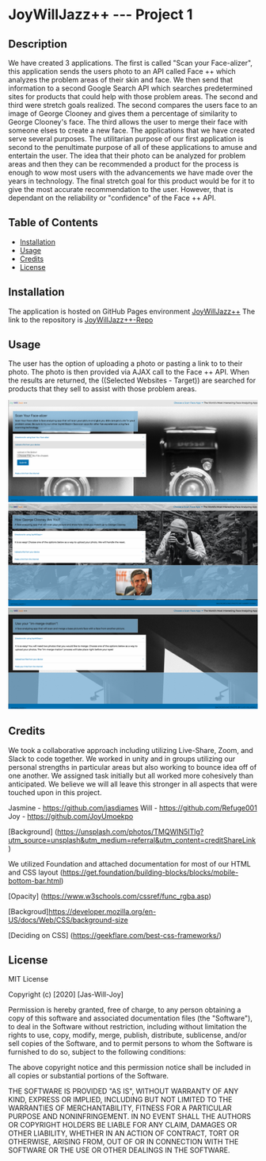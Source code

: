 # JoyWillJazz++ --- Project 1 

## Description 
We have created 3  applications. The first is called "Scan your Face-alizer", this application sends the users photo to an API called Face ++ which analyzes the problem areas of their skin and face. We then send that information to a second Google Search API which searches predetermined sites for products that could help with those problem areas. The second and third were stretch goals realized. The second compares the users face to an image of George Clooney and gives them a percentage of similarity to George Clooney's face. The third allows the user to merge their face with someone elses to create a new face. The applications that we have created serve several purposes. The utilitarian purpose of our first application is second to  the penultimate purpose of all of these applications to amuse and entertain the user. The idea that their photo can be analyzed for problem areas and then they can be recommended a product for the process is enough to wow most users with the advancements we have made over the years in technology. The final stretch goal for this product would be for it to give the most accurate recommendation to the user. However, that is dependant on the reliability or "confidence" of the Face ++ API. 


## Table of Contents 

* [Installation](#installation)
* [Usage](#usage)
* [Credits](#credits)
* [License](#license)


## Installation
The application is hosted on GitHub Pages environment [JoyWillJazz++](https://refuge001.github.io/JoyWillJazzPlusPlus/)
The link to the repository is [JoyWillJazz++-Repo](https://github.com/Refuge001/JoyWillJazzPlusPlus)


## Usage 

The user has the option of uploading a photo or pasting a link to to their photo. The photo is then provided via AJAX call to the Face ++ API. When the results are returned, the ((Selected Websites - Target)) are searched for products that they sell to assist with those problem areas. 
 




![Page-1](assets/img/Sshot-p1.png)
![Page-2](assets/img/Sshot-p2.png)
![Page-3](assets/img/Sshot-p3.png)



## Credits

We took a collaborative approach including utilizing Live-Share, Zoom, and Slack to code together. We worked in unity and in groups utilizing our personal strengths in particular areas but also working to bounce idea off of one another. We assigned task initially but all worked more cohesively than anticipated. We believe we will all leave this stronger in all aspects that were touched upon in this project. 

Jasmine - https://github.com/jasdjames 
Will - https://github.com/Refuge001
Joy - https://github.com/JoyUmoekpo

[Background] (https://unsplash.com/photos/TMQWIN5ITlg?utm_source=unsplash&utm_medium=referral&utm_content=creditShareLink)

We utilized Foundation and attached documentation for most of our HTML and CSS layout 
(https://get.foundation/building-blocks/blocks/mobile-bottom-bar.html)

[Opacity] (https://www.w3schools.com/cssref/func_rgba.asp)

[Backgroud]https://developer.mozilla.org/en-US/docs/Web/CSS/background-size

[Deciding on CSS] (https://geekflare.com/best-css-frameworks/)

## License
MIT License

Copyright (c) [2020] [Jas-Will-Joy]

Permission is hereby granted, free of charge, to any person obtaining a copy of this software and associated documentation files (the "Software"), to deal in the Software without restriction, including without limitation the rights to use, copy, modify, merge, publish, distribute, sublicense, and/or sell copies of the Software, and to permit persons to whom the Software is furnished to do so, subject to the following conditions:

The above copyright notice and this permission notice shall be included in all copies or substantial portions of the Software.

THE SOFTWARE IS PROVIDED "AS IS", WITHOUT WARRANTY OF ANY KIND, EXPRESS OR IMPLIED, INCLUDING BUT NOT LIMITED TO THE WARRANTIES OF MERCHANTABILITY, FITNESS FOR A PARTICULAR PURPOSE AND NONINFRINGEMENT. IN NO EVENT SHALL THE AUTHORS OR COPYRIGHT HOLDERS BE LIABLE FOR ANY CLAIM, DAMAGES OR OTHER LIABILITY, WHETHER IN AN ACTION OF CONTRACT, TORT OR OTHERWISE, ARISING FROM, OUT OF OR IN CONNECTION WITH THE SOFTWARE OR THE USE OR OTHER DEALINGS IN THE SOFTWARE.